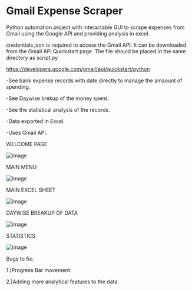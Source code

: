 ﻿# Gmail Expense Scraper

Python automation project with interactable GUI to scrape expenses from Gmail using the Google API and providing analysis in excel.

credentials.json is required to access the Gmail API. It can be downloaded from the Gmail API Quickstart page. The file should be placed in the same directory as script.py

https://developers.google.com/gmail/api/quickstart/python

-See bank expense records with date directly to manage the amaount of spending.

-See Daywise brekup of the money spent.

-See the statistical analysis of the records.

-Data exported in Excel.

-Uses Gmail API.
 
WELCOME PAGE

![image](https://github.com/theofficialvedantjoshi/Gmail-Expense-Scraper/assets/76871277/5e31bfaa-7aac-4f71-af92-1a931f419cb7)

MAIN MENU

![image](https://github.com/theofficialvedantjoshi/Gmail-Expense-Scraper/assets/76871277/e7308963-f804-4a6c-ae42-bda995baf3f8)

MAIN EXCEL SHEET

![image](https://github.com/theofficialvedantjoshi/Gmail-Expense-Scraper/assets/76871277/06bd36f6-755b-4ed0-87ff-5a23b27c28ca)

DAYWISE BREAKUP OF DATA

![image](https://github.com/theofficialvedantjoshi/Gmail-Expense-Scraper/assets/76871277/a5a992ae-89a7-417e-a133-1fe1f06d4409)

STATISTICS

![image](https://github.com/theofficialvedantjoshi/Gmail-Expense-Scraper/assets/76871277/e901eaa4-e3c5-49fa-85fd-864b926cc249)

Bugs to fix:

1.)Progress Bar movement.

2.)Adding more analytical features to the data.




